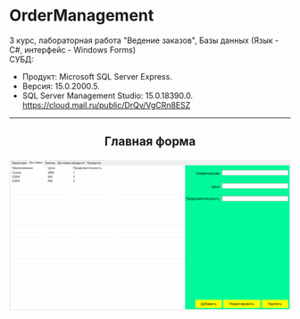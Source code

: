 # OrderManagement
3 курс, лабораторная работа "Ведение заказов", Базы данных (Язык - С#, интерфейс - Windows Forms)  
СУБД:  
- Продукт: Microsoft SQL Server Express. 
- Версия: 15.0.2000.5. 
- SQL Server Management Studio: 15.0.18390.0.  
https://cloud.mail.ru/public/DrQv/VgCRn8ESZ
<hr/>
<h2 align="center">Главная форма</h2>
<p align="center">
  <a href="https://github.com/kontr24/CompanySellsParts/raw/d42b002b755d86653ca23ba28927e966755c2a57/ScreenshotsApplication/MainForm.png"><img src="https://github.com/kontr24/OrderManagement/blob/a11c03f4f186138f4242f81a20ab74e87b03513c/ScreenshotsApplication/MainForm.png"></img></a>
</p>
